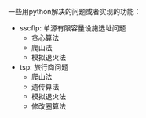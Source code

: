 一些用python解决的问题或者实现的功能：

- sscflp: 单源有限容量设施选址问题
  - 贪心算法
  - 爬山法
  - 模拟退火法
- tsp: 旅行商问题
  - 爬山法
  - 遗传算法
  - 模拟退火法
  - 修改圈算法
